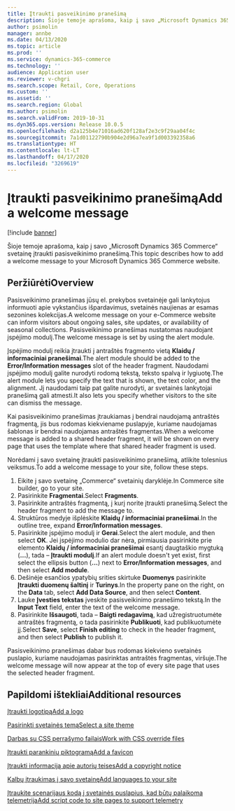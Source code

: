 ```yaml
---
title: Įtraukti pasveikinimo pranešimą
description: Šioje temoje aprašoma, kaip į savo „Microsoft Dynamics 365 Commerce“ svetainę įtraukti pasisveikinimo pranešimą.
author: psimolin
manager: annbe
ms.date: 04/13/2020
ms.topic: article
ms.prod: ''
ms.service: dynamics-365-commerce
ms.technology: ''
audience: Application user
ms.reviewer: v-chgri
ms.search.scope: Retail, Core, Operations
ms.custom: ''
ms.assetid: ''
ms.search.region: Global
ms.author: psimolin
ms.search.validFrom: 2019-10-31
ms.dyn365.ops.version: Release 10.0.5
ms.openlocfilehash: d2a125b4e71016ad620f128af2e3c9f29aa04f4c
ms.sourcegitcommit: 7a1d01122790b904e2d96a7ea9f1d003392358a6
ms.translationtype: HT
ms.contentlocale: lt-LT
ms.lasthandoff: 04/17/2020
ms.locfileid: "3269619"
---
```

# <a name="add-a-welcome-message"></a><span data-ttu-id="37a82-103">Įtraukti pasveikinimo pranešimą</span><span class="sxs-lookup"><span data-stu-id="37a82-103">Add a welcome message</span></span>


[!include [banner](includes/banner.md)]

<span data-ttu-id="37a82-104">Šioje temoje aprašoma, kaip į savo „Microsoft Dynamics 365 Commerce“ svetainę įtraukti pasisveikinimo pranešimą.</span><span class="sxs-lookup"><span data-stu-id="37a82-104">This topic describes how to add a welcome message to your Microsoft Dynamics 365 Commerce website.</span></span>

## <a name="overview"></a><span data-ttu-id="37a82-105">Peržiūrėti</span><span class="sxs-lookup"><span data-stu-id="37a82-105">Overview</span></span>

<span data-ttu-id="37a82-106">Pasisveikinimo pranešimas jūsų el. prekybos svetainėje gali lankytojus informuoti apie vykstančius išpardavimus, svetainės naujienas ar esamas sezonines kolekcijas.</span><span class="sxs-lookup"><span data-stu-id="37a82-106">A welcome message on your e-Commerce website can inform visitors about ongoing sales, site updates, or availability of seasonal collections.</span></span> <span data-ttu-id="37a82-107">Pasisveikinimo pranešimas nustatomas naudojant įspėjimo modulį.</span><span class="sxs-lookup"><span data-stu-id="37a82-107">The welcome message is set by using the alert module.</span></span>

<span data-ttu-id="37a82-108">Įspėjimo modulį reikia įtraukti į antraštės fragmento vietą **Klaidų / informaciniai pranešimai**.</span><span class="sxs-lookup"><span data-stu-id="37a82-108">The alert module should be added to the **Error/Information messages** slot of the header fragment.</span></span> <span data-ttu-id="37a82-109">Naudodami įspėjimo modulį galite nurodyti rodomą tekstą, teksto spalvą ir lygiuotę.</span><span class="sxs-lookup"><span data-stu-id="37a82-109">The alert module lets you specify the text that is shown, the text color, and the alignment.</span></span> <span data-ttu-id="37a82-110">Jį naudodami taip pat galite nurodyti, ar svetainės lankytojai pranešimą gali atmesti.</span><span class="sxs-lookup"><span data-stu-id="37a82-110">It also lets you specify whether visitors to the site can dismiss the message.</span></span>

<span data-ttu-id="37a82-111">Kai pasisveikinimo pranešimas įtraukiamas į bendrai naudojamą antraštės fragmentą, jis bus rodomas kiekviename puslapyje, kuriame naudojamas šablonas ir bendrai naudojamas antraštės fragmentas.</span><span class="sxs-lookup"><span data-stu-id="37a82-111">When a welcome message is added to a shared header fragment, it will be shown on every page that uses the template where that shared header fragment is used.</span></span>

<span data-ttu-id="37a82-112">Norėdami į savo svetainę įtraukti pasisveikinimo pranešimą, atlikite tolesnius veiksmus.</span><span class="sxs-lookup"><span data-stu-id="37a82-112">To add a welcome message to your site, follow these steps.</span></span>

1. <span data-ttu-id="37a82-113">Eikite į savo svetainę „Commerce“ svetainių daryklėje.</span><span class="sxs-lookup"><span data-stu-id="37a82-113">In Commerce site builder, go to your site.</span></span>
1. <span data-ttu-id="37a82-114">Pasirinkite **Fragmentai**.</span><span class="sxs-lookup"><span data-stu-id="37a82-114">Select **Fragments**.</span></span>
1. <span data-ttu-id="37a82-115">Pasirinkite antraštės fragmentą, į kurį norite įtraukti pranešimą.</span><span class="sxs-lookup"><span data-stu-id="37a82-115">Select the header fragment to add the message to.</span></span>
1. <span data-ttu-id="37a82-116">Struktūros medyje išplėskite **Klaidų / informaciniai pranešimai**.</span><span class="sxs-lookup"><span data-stu-id="37a82-116">In the outline tree, expand **Error/Information messages**.</span></span>
1. <span data-ttu-id="37a82-117">Pasirinkite įspėjimo modulį ir **Gerai**.</span><span class="sxs-lookup"><span data-stu-id="37a82-117">Select the alert module, and then select **OK**.</span></span> <span data-ttu-id="37a82-118">Jei įspėjimo modulio dar nėra, pirmiausia pasirinkite prie elemento **Klaidų / informaciniai pranešimai** esantį daugtaškio mygtuką (**...**), tada – **Įtraukti modulį**.</span><span class="sxs-lookup"><span data-stu-id="37a82-118">If an alert module doesn't yet exist, first select the ellipsis button (**...**) next to **Error/Information messages**, and then select **Add module**.</span></span>
1. <span data-ttu-id="37a82-119">Dešinėje esančios ypatybių srities skirtuke **Duomenys** pasirinkite **Įtraukti duomenų šaltinį** ir **Turinys**.</span><span class="sxs-lookup"><span data-stu-id="37a82-119">In the property pane on the right, on the **Data** tab, select **Add Data Source**, and then select **Content**.</span></span>
1. <span data-ttu-id="37a82-120">Lauke **Įvesties tekstas** įveskite pasisveikinimo pranešimo tekstą.</span><span class="sxs-lookup"><span data-stu-id="37a82-120">In the **Input Text** field, enter the text of the welcome message.</span></span>
1. <span data-ttu-id="37a82-121">Pasirinkite **Išsaugoti**, tada – **Baigti redagavimą**, kad užregistruotumėte antraštės fragmentą, o tada pasirinkite **Publikuoti**, kad publikuotumėte jį.</span><span class="sxs-lookup"><span data-stu-id="37a82-121">Select **Save**, select **Finish editing** to check in the header fragment, and then select **Publish** to publish it.</span></span> 

<span data-ttu-id="37a82-122">Pasisveikinimo pranešimas dabar bus rodomas kiekvieno svetainės puslapio, kuriame naudojamas pasirinktas antraštės fragmentas, viršuje.</span><span class="sxs-lookup"><span data-stu-id="37a82-122">The welcome message will now appear at the top of every site page that uses the selected header fragment.</span></span>

## <a name="additional-resources"></a><span data-ttu-id="37a82-123">Papildomi ištekliai</span><span class="sxs-lookup"><span data-stu-id="37a82-123">Additional resources</span></span>

[<span data-ttu-id="37a82-124">Įtraukti logotipą</span><span class="sxs-lookup"><span data-stu-id="37a82-124">Add a logo</span></span>](add-logo.md)

[<span data-ttu-id="37a82-125">Pasirinkti svetainės temą</span><span class="sxs-lookup"><span data-stu-id="37a82-125">Select a site theme</span></span>](select-site-theme.md)

[<span data-ttu-id="37a82-126">Darbas su CSS perrašymo failais</span><span class="sxs-lookup"><span data-stu-id="37a82-126">Work with CSS override files</span></span>](css-override-files.md)

[<span data-ttu-id="37a82-127">Įtraukti parankinių piktogramą</span><span class="sxs-lookup"><span data-stu-id="37a82-127">Add a favicon</span></span>](add-favicon.md)

[<span data-ttu-id="37a82-128">Įtraukti informaciją apie autorių teises</span><span class="sxs-lookup"><span data-stu-id="37a82-128">Add a copyright notice</span></span>](add-copyright-notice.md)

[<span data-ttu-id="37a82-129">Kalbų įtraukimas į savo svetainę</span><span class="sxs-lookup"><span data-stu-id="37a82-129">Add languages to your site</span></span>](add-languages-to-site.md)

[<span data-ttu-id="37a82-130">Įtraukite scenarijaus kodą į svetainės puslapius, kad būtų palaikoma telemetrija</span><span class="sxs-lookup"><span data-stu-id="37a82-130">Add script code to site pages to support telemetry</span></span>](add-telemetry.md)


